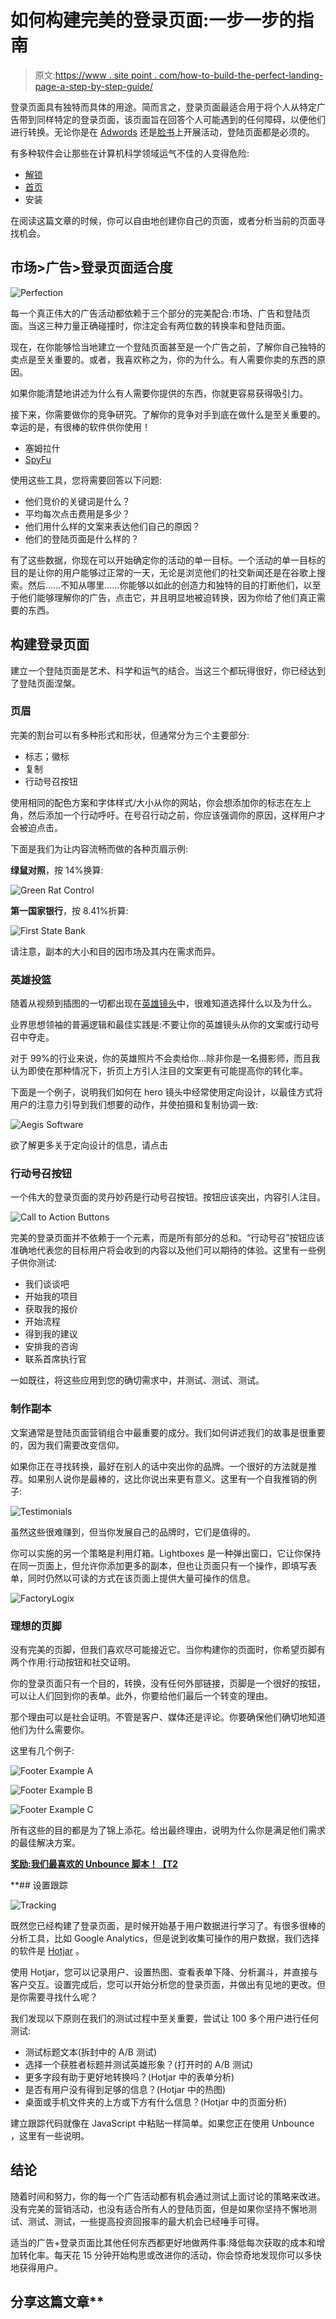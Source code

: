 # 如何构建完美的登录页面:一步一步的指南

> 原文:[https://www . site point . com/how-to-build-the-perfect-landing-page-a-step-by-step-guide/](https://www.sitepoint.com/how-to-build-the-perfect-landing-page-a-step-by-step-guide/)

登录页面具有独特而具体的用途。简而言之，登录页面最适合用于将个人从特定广告带到同样特定的登录页面，该页面旨在回答个人可能遇到的任何障碍，以便他们进行转换。无论你是在 [Adwords](https://directiveconsulting.com/learn/auditing-adwords-account-marketers-guide/) 还是[脸书](https://directiveconsulting.com/learn/agencys-guide-business-manager-facebook-ads/)上开展活动，登陆页面都是必须的。

有多种软件会让那些在计算机科学领域运气不佳的人变得危险:

*   [解锁](http://unbounce.com/)
*   [首页](https://www.leadpages.net/)
*   安装

在阅读这篇文章的时候，你可以自由地创建你自己的页面，或者分析当前的页面寻找机会。

## 市场>广告>登录页面适合度

![Perfection](../Images/f8b5b763a144d9dcec24f1c361f99b33.png)

每一个真正伟大的广告活动都依赖于三个部分的完美配合:市场、广告和登陆页面。当这三种力量正确碰撞时，你注定会有两位数的转换率和登陆页面。

现在，在你能够恰当地建立一个登陆页面甚至是一个广告之前，了解你自己独特的卖点是至关重要的。或者，我喜欢称之为，你的为什么。有人需要你卖的东西的原因。

如果你能清楚地讲述为什么有人需要你提供的东西，你就更容易获得吸引力。

接下来，你需要做你的竞争研究。了解你的竞争对手到底在做什么是至关重要的。幸运的是，有很棒的软件供你使用！

*   塞姆拉什
*   [SpyFu](https://www.spyfu.com/)

使用这些工具，您将需要回答以下问题:

*   他们竞价的关键词是什么？
*   平均每次点击费用是多少？
*   他们用什么样的文案来表达他们自己的原因？
*   他们的登陆页面是什么样的？

有了这些数据，你现在可以开始确定你的活动的单一目标。一个活动的单一目标的目的是让你的用户能够过正常的一天，无论是浏览他们的社交新闻还是在谷歌上搜索。然后……不知从哪里……你能够以如此的创造力和独特的目的打断他们，以至于他们能够理解你的广告，点击它，并且明显地被迫转换，因为你给了他们真正需要的东西。

## 构建登录页面

建立一个登陆页面是艺术、科学和运气的结合。当这三个都玩得很好，你已经达到了登陆页面涅槃。

### 页眉

完美的割台可以有多种形式和形状，但通常分为三个主要部分:

*   标志；徽标
*   复制
*   行动号召按钮

使用相同的配色方案和字体样式/大小从你的网站，你会想添加你的标志在左上角，然后添加一个行动呼吁。在号召行动之前，你应该强调你的原因，这样用户才会被迫点击。

下面是我们为让内容流畅而做的各种页眉示例:

**绿鼠对照**，按 14%换算:

![Green Rat Control](../Images/75e2911bab4942a9b4954e4729ebffcc.png)

**第一国家银行**，按 8.41%折算:

![First State Bank](../Images/434d988d99814f0d8d72edcf1344c7c8.png)

请注意，副本的大小和目的因市场及其内在需求而异。

### 英雄投篮

随着从视频到插图的一切都出现在[英雄镜头](https://designschool.canva.com/blog/hero-images/)中，很难知道选择什么以及为什么。

业界思想领袖的普遍逻辑和最佳实践是:不要让你的英雄镜头从你的文案或行动号召中夺走。

对于 99%的行业来说，你的英雄照片不会卖给你…除非你是一名摄影师，而且我认为即使在那种情况下，折页上方引人注目的文案更有可能提高你的转化率。

下面是一个例子，说明我们如何在 hero 镜头中经常使用定向设计，以最佳方式将用户的注意力引导到我们想要的动作，并使拍摄和复制协调一致:

![Aegis Software](../Images/0f40fc19f279b54883fd210f2e24b9fb.png)

欲了解更多关于定向设计的信息，请点击

### 行动号召按钮

一个伟大的登录页面的灵丹妙药是行动号召按钮。按钮应该突出，内容引人注目。

![Call to Action Buttons](../Images/8cc3f64ed2338ff11852f5d3f976b1c3.png)

完美的登录页面并不依赖于一个元素，而是所有部分的总和。“行动号召”按钮应该准确地代表您的目标用户将会收到的内容以及他们可以期待的体验。这里有一些例子供你测试:

*   我们谈谈吧
*   开始我的项目
*   获取我的报价
*   开始流程
*   得到我的建议
*   安排我的咨询
*   联系首席执行官

一如既往，将这些应用到您的确切需求中，并测试、测试、测试。

### 制作副本

文案通常是登陆页面营销组合中最重要的成分。我们如何讲述我们的故事是很重要的，因为我们需要改变信仰。

如果你正在寻找转换，最好在别人的话中突出你的品牌。一个很好的方法就是推荐。如果别人说你是最棒的，这比你说出来更有意义。这里有一个自我推销的例子:

![Testimonials](../Images/1d05a4bd394afb143178556c305f637b.png)

虽然这些很难赚到，但当你发展自己的品牌时，它们是值得的。

你可以实施的另一个策略是利用灯箱。Lightboxes 是一种弹出窗口，它让你保持在同一页面上，但允许你添加更多的副本，但也让页面只有一个操作，即填写表单，同时仍然以可读的方式在该页面上提供大量可操作的信息。

![FactoryLogix](../Images/aef593801597e405277d2543dfc65b16.png)

### 理想的页脚

没有完美的页脚，但我们喜欢尽可能接近它。当你构建你的页面时，你希望页脚有两个作用:行动按钮和社交证明。

你的登录页面只有一个目的，转换，没有任何外部链接，页脚是一个很好的按钮，可以让人们回到你的表单。此外，你要给他们最后一个转变的理由。

那个理由可以是社会证明。不管是客户、媒体还是评论。你要确保他们确切地知道他们为什么需要你。

这里有几个例子:

![Footer Example A](../Images/71071fb8d8eaf81d481c5b92da1ea710.png)

![Footer Example B](../Images/1915a5c54b3816e08b631a2c1caff363.png)

![Footer Example C](../Images/aa2ba9d89cbe70e7c5f24939d34c1fd6.png)

所有这些的目的都是为了锦上添花。给出最终理由，说明为什么你是满足他们需求的最佳解决方案。

**[奖励:我们最喜欢的 Unbounce 脚本！【T2](https://community.unbounce.com/unbounce/topics/the-complete-list-of-unbounce-tips-scripts-workarounds)**

 **## 设置跟踪

![Tracking](../Images/5401da77ec370598b181eec1be1342ad.png)

既然您已经构建了登录页面，是时候开始基于用户数据进行学习了。有很多很棒的分析工具，比如 Google Analytics，但是说到收集可操作的用户数据，我们选择的软件是 [Hotjar](https://www.hotjar.com/) 。

使用 Hotjar，您可以记录用户、设置热图、查看表单下降、分析漏斗，并直接与客户交互。设置完成后，您可以开始分析您的登录页面，并做出有见地的更改。但是你需要寻找什么呢？

我们发现以下原则在我们的测试过程中至关重要，尝试让 100 多个用户进行任何测试:

*   测试标题文本(拆封中的 A/B 测试)
*   选择一个获胜者标题并测试英雄形象？(打开时的 A/B 测试)
*   更多字段有助于更好地转换吗？(Hotjar 中的表单分析)
*   是否有用户没有得到足够的信息？(Hotjar 中的热图)
*   桌面或手机文件夹的上方或下方有什么信息？(Hotjar 中的页面分析)

建立跟踪代码就像在 JavaScript 中粘贴一样简单。如果您正在使用 Unbounce ，这里有一些说明。

## 结论

随着时间和努力，你的每一个广告活动都有机会通过测试上面讨论的策略来改进。没有完美的营销活动，也没有适合所有人的登陆页面，但是如果你坚持不懈地测试、测试、测试，一些提高投资回报率的最大机会已经唾手可得。

适当的广告+登录页面比其他任何东西都更好地做两件事:降低每次获取的成本和增加转化率。每天花 15 分钟开始构思或改进你的活动，你会惊奇地发现你可以多快地获得用户。

## 分享这篇文章**
